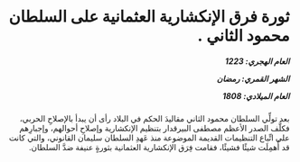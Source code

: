 <h1 dir="rtl">ثورة فرق الإنكشارية العثمانية على السلطان محمود الثاني .</h1>

<h5 dir="rtl">العام الهجري:  1223

الشهر القمري: رمضان

العام الميلادي: 1808</h5>

<p dir="rtl">بعد تولِّي السلطان محمود الثاني مقاليدَ الحكم في البلاد رأى أن يبدأ بالإصلاحِ الحربي، فكلَّف الصدر الأعظم مصطفى البيرقدار بتنظيم الإنكشارية وإصلاحِ أحوالهم، وإجبارِهم على اتِّباع التنظيمات القديمة الموضوعة منذ عَهدِ السلطان سليمان القانوني، والتي كانت قد أُهمِلَت شيئًا فشيئًا، فقامت فِرَق الإنكشارية العثمانية بثورةٍ عنيفة ضدَّ السلطان.</p></br>
